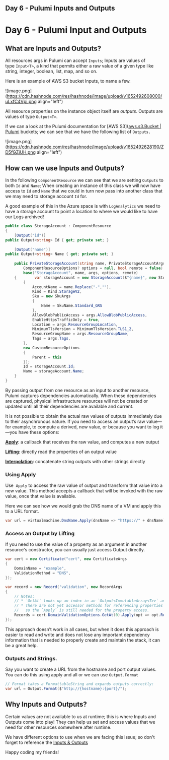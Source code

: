 ## Day 6 - Pulumi Inputs and Outputs

# Day 6 - Pulumi Input and Outputs

## What are Inputs and Outputs?
All resources args in Pulumi can accept `Inputs`; Inputs are values of type `Input<T>`, a kind that permits either a raw value of a given type like string, integer, boolean, list, map, and so on.

Here is an example of AWS S3 bucket Inputs, to name a few.


![image.png](https://cdn.hashnode.com/res/hashnode/image/upload/v1652492608000/uLxfC4Vpi.png align="left")

All resource properties on the instance object itself are _outputs_. Outputs are values of type `Output<T>`. 

If we can a look at the Pulumi documentation for [AWS S3]([aws.s3.Bucket | Pulumi](https://www.pulumi.com/registry/packages/aws/api-docs/s3/bucket/#outputs) buckets; we can see that we have the following list of `Outputs.`


![image.png](https://cdn.hashnode.com/res/hashnode/image/upload/v1652492628190/ZD5fGZiUH.png align="left")

## How can we use Inputs and Outputs?
In the following `ComponentResource` we can see that we are setting `Outputs` to both `Id` and `Name`; When creating an instance of this class we will now have access to `Id` and `Name` that we could in turn now pass into another class that we may need to storage account `Id` for.

A good example of this in the Azure space is with `LogAnalytics` we need to have a storage account to point a location to where we would like to have our Logs archived!

```csharp
public class StorageAccount : ComponentResource  
{  
    [Output("id")]   
public Output<string> Id { get; private set; }  
  
    [Output("name")]   
public Output<string> Name { get; private set; }  
  
    public PrivateStorageAccount(string name, PrivateStorageAccountArgs args,  
        ComponentResourceOptions? options = null, bool remote = false) :  
        base("StorageAccount", name, args, options, remote)  
    {        var storageAccount = new StorageAccount($"{name}", new StorageAccountArgs  
        {  
            AccountName = name.Replace("-",""),  
            Kind = Kind.StorageV2,  
            Sku = new SkuArgs  
            {  
                Name = SkuName.Standard_GRS  
            },  
            AllowBlobPublicAccess = args.AllowBlobPublicAccess,  
            EnableHttpsTrafficOnly = true,  
            Location = args.ResourceGroupLocation,  
            MinimumTlsVersion = MinimumTlsVersion.TLS1_2,  
            ResourceGroupName = args.ResourceGroupName,  
            Tags = args.Tags,  
        },  
        new CustomResourceOptions  
        {  
            Parent = this  
        });  
        Id = storageAccount.Id;  
        Name = storageAccount.Name;  
    }  
}
```

By passing output from one resource as an input to another resource, Pulumi captures dependencies automatically. When these dependencies are captured, physical infrastructure resources will not be created or updated until all their dependencies are available and current.

It is not possible to obtain the actual raw values of outputs immediately due to their asynchronous nature. If you need to access an output’s raw value—for example, to compute a derived, new value, or because you want to log it—you have these options:

[**Apply**](https://www.pulumi.com/docs/intro/concepts/inputs-outputs/#apply): a callback that receives the raw value, and computes a new output

[**Lifting**](https://www.pulumi.com/docs/intro/concepts/inputs-outputs/#lifting): directly read the properties of an output value

[**Interpolation**](https://www.pulumi.com/docs/intro/concepts/inputs-outputs/#lifting): concatenate string outputs with other strings directly

### Using Apply

Use  `Apply` to access the raw value of output and transform that value into a new value. This method accepts a callback that will be invoked with the raw value, once that value is available.

Here we can see how we would grab the DNS name of a VM and apply this to a URL format.

```csharp
var url = virtualmachine.DnsName.Apply(dnsName => "https://" + dnsName);
```

### Access an Output by Lifting

If you need to use the value of a property as an argument in another resource's constructor, you can usually just access Output<T> directly.

```csharp
var cert = new Certificate("cert", new CertificateArgs
{
    DomainName = "example",
    ValidationMethod = "DNS",
});

var record = new Record("validation", new RecordArgs
{
    // Notes:
    // * `GetAt` looks up an index in an `Output<ImmutableArray<T>>` and returns a new `Output<T>`
    // * There are not yet accessor methods for referencing properties like `ResourceRecordValue` on an `Output<T>` directly,
    //   so the `Apply` is still needed for the property access.
    Records = cert.DomainValidationOptions.GetAt(0).Apply(opt => opt.ResourceRecordValue!),
});
```
This approach doesn’t work in all cases, but when it does this approach is easier to read and write and does not lose any important dependency information that is needed to properly create and maintain the stack, it can be a great help.

### Outputs and Strings.

Say you want to create a URL from the hostname and port output values. You can do this using apply and all or we can use `Output.Format`
```csharp
// Format takes a FormattableString and expands outputs correctly:
var url = Output.Format($"http://{hostname}:{port}/");
```



## Why Inputs and Outputs?

Certain values are not available to us at runtime; this is where Inputs and Outputs come into play! They can help us set and access values that we need for other resources somewhere after runtime. 

We have different options to use when we are facing this issue; so don't forget to reference the [Inputs & Outputs](https://www.pulumi.com/docs/intro/concepts/inputs-outputs) 

Happy coding my friends!
 

